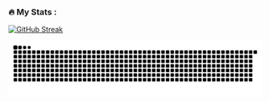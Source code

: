 
### :fire: My Stats :
[![GitHub Streak](https://streak-stats.demolab.com/?user=cuong02n)](https://git.io/streak-stats)

<img alt="github-snake" src="https://raw.githubusercontent.com/cuong02n/cuong02n/output/github-contribution-grid-snake.svg" />
